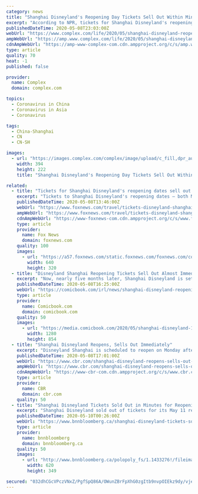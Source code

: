 ```yaml
---
category: news
title: "Shanghai Disneyland's Reopening Day Tickets Sell Out Within Minutes"
excerpt: "According to NPR, tickets for Shanghai Disneyland's reopening day sold out within minutes, indicating consumers' eagerness to return to normalcy."
publishedDateTime: 2020-05-08T23:03:00Z
webUrl: "https://www.complex.com/life/2020/05/shanghai-disneyland-reopening-day-tickets-sell-out"
ampWebUrl: "https://amp.www.complex.com/life/2020/05/shanghai-disneyland-reopening-day-tickets-sell-out"
cdnAmpWebUrl: "https://amp-www-complex-com.cdn.ampproject.org/c/s/amp.www.complex.com/life/2020/05/shanghai-disneyland-reopening-day-tickets-sell-out"
type: article
quality: 70
heat: -1
published: false

provider:
  name: Complex
  domain: complex.com

topics:
  - Coronavirus in China
  - Coronavirus in Asia
  - Coronavirus

tags:
  - China-Shanghai
  - CN
  - CN-SH

images:
  - url: "https://images.complex.com/complex/image/upload/c_fill,dpr_auto,f_auto,fl_lossy,g_center,h_222,q_auto,w_394/y1a8dsea313fbnslsarg.jpg"
    width: 394
    height: 222
    title: "Shanghai Disneyland's Reopening Day Tickets Sell Out Within Minutes"

related:
  - title: "Tickets for Shanghai Disneyland's reopening dates sell out immediately"
    excerpt: "Tickets to Shanghai Disneyland's reopening dates — both May 11 and May 12 — sold out immediately after going on sale on Friday morning. The park's website said the reopening w"
    publishedDateTime: 2020-05-08T13:46:00Z
    webUrl: "https://www.foxnews.com/travel/tickets-disneyland-shanghai-sell-out-immediately"
    ampWebUrl: "https://www.foxnews.com/travel/tickets-disneyland-shanghai-sell-out-immediately.amp"
    cdnAmpWebUrl: "https://www-foxnews-com.cdn.ampproject.org/c/s/www.foxnews.com/travel/tickets-disneyland-shanghai-sell-out-immediately.amp"
    type: article
    provider:
      name: Fox News
      domain: foxnews.com
    quality: 100
    images:
      - url: "https://a57.foxnews.com/static.foxnews.com/foxnews.com/content/uploads/2020/05/640/320/ShanghaiDisneytownHECTOR-RETAMALAFP-via-Getty-Images.jpg?ve=1&tl=1"
        width: 640
        height: 320
  - title: "Disneyland Shanghai Reopening Tickets Sell Out Almost Immediately"
    excerpt: "Now, nearly five months later, Shanghai Disneyland is set to be the first of the company's parks around the world to reopen its gates and allow guests back inside. On Monday, May 11th, Shanghai Disneyland will be open to the public,"
    publishedDateTime: 2020-05-08T16:25:00Z
    webUrl: "https://comicbook.com/irl/news/shanghai-disneyland-reopening-selling-out-tickets/"
    type: article
    provider:
      name: Comicbook.com
      domain: comicbook.com
    quality: 50
    images:
      - url: "https://media.comicbook.com/2020/05/shanghai-disneyland-1219526-1280x0.jpeg"
        width: 1280
        height: 854
  - title: "Shanghai Disneyland Reopens, Sells Out Immediately"
    excerpt: "Disneyland Shanghai is scheduled to reopen on Monday after a three-month shutdown due to the ongoing coronavirus (COVID-19) pandemic. Tickets were made available and sold out almost immediately on the same day."
    publishedDateTime: 2020-05-08T17:01:00Z
    webUrl: "https://www.cbr.com/shanghai-disneyland-reopens-sells-out-immediately/"
    ampWebUrl: "https://www.cbr.com/shanghai-disneyland-reopens-sells-out-immediately/amp/"
    cdnAmpWebUrl: "https://www-cbr-com.cdn.ampproject.org/c/s/www.cbr.com/shanghai-disneyland-reopens-sells-out-immediately/amp/"
    type: article
    provider:
      name: CBR
      domain: cbr.com
    quality: 50
  - title: "Shanghai Disneyland Tickets Sold Out in Minutes for Reopening"
    excerpt: "Shanghai Disneyland sold out of tickets for its May 11 reopening after a four-month shutdown, a sign that consumers in China are prepared to spend as the nation recovers from the coronavirus pandemic."
    publishedDateTime: 2020-05-10T00:26:00Z
    webUrl: "https://www.bnnbloomberg.ca/shanghai-disneyland-tickets-sold-out-in-minutes-for-reopening-1.1433275"
    type: article
    provider:
      name: bnnbloomberg
      domain: bnnbloomberg.ca
    quality: 50
    images:
      - url: "http://www.bnnbloomberg.ca/polopoly_fs/1.1433276!/fileimage/httpImage/image.png_gen/derivatives/landscape_620/bc-shanghai-disneyland-tickets-sold-out-in-minutes-for-reopening.png"
        width: 620
        height: 349

secured: "032dhCGcVPczVNxZ/PgfSpQ86A/OWunZBrFpXhG0zgItb9nvpOIEkz9dy/vje4r11wwVQn3zVITZs+5g0PBe/tYehKDsHRNtk4htWnhJLGQZWyrX6uFotFUcVjJcaG/wr8ItM0ExLny1+zxyHc1sta797iBZ9WoBUcnReGAS4KwrDeDPjdOTgWa/xV/s08WQABXUxf0kZxdCJg74AZPDYM7PWffvguadxZaZVnJ79Lyioat5/4fV6gdcQG+ZZRb9/Uf1erVCYzh0MsbvOWIEM75KOR93yeWoBVVmuy8U4QiBnkS7PZzJaeRHCOGH6UDrM8VrsjpQxc71TNiPDVct5YPrbjAIXnQM+C/+lHvl/tJjps45epIL07msWSWFJ1CoJ7mD/6byDXEpDXD5gciCnkqMPHqJRnLoFeVhShuE6DSRjOkVOFfv8k0rjxcNK4+SCDVYS1aam8vNfHsLO3/9EvAA0LOMAm94LaBNNv7zbPI=;AvP8K8b2x2/6m95wbLDOVw=="
---
```


